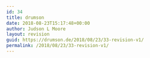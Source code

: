 ```yaml
---
id: 34
title: drumson
date: 2018-08-23T15:17:48+00:00
author: Judson L Moore
layout: revision
guid: https://drumson.de/2018/08/23/33-revision-v1/
permalink: /2018/08/23/33-revision-v1/
---
```

